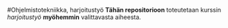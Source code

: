 #Ohjelmistotekniikka, harjoitustyö
**Tähän repositorioon** toteutetaan kurssin *harjoitustyö* **myöhemmin** valittavasta aiheesta.